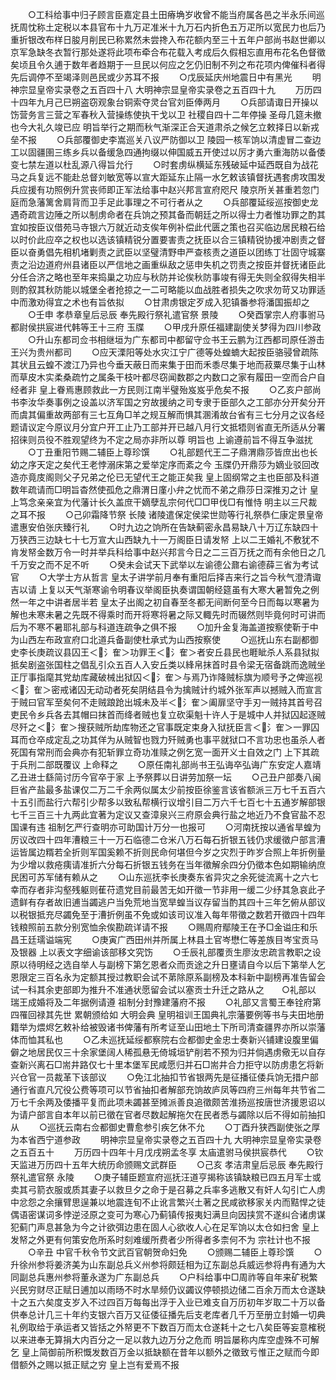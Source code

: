 <!-- { "loadSidebar": true } -->
　　○工科给事中归子顾言臣嘉定县土田瘠埆岁收曾不能当府属各邑之半永乐间巡抚周忱称土定税以本县官布十九万疋准米十九万石内折色五万疋所以宽民力也后乃重折银改布样日朘月削民已称累然未尝搀入布花额内至三十五年户部尚书赵世卿以京军急缺冬衣暂行那处遂将此项布牵合布花载入考成后久假相忘直用布花名色督徵矣顷且令久逋于数年者趋期于一旦民以何应之乞仍旧制不列之布花项内俾催科者得先后调停不至竭泽则邑民或少苏耳不报
　　○戊辰延庆州地震日中有黑光
　　明神宗显皇帝实录卷之五百四十八
大明神宗显皇帝实录卷之五百四十九
　　万历四十四年九月己巳朔盗窃观象台铜索夺灵台官刘臣俸两月
　　○兵部请诹日开操以饬营务言三营之军春秋入营操练使执干戈以卫  社稷自四十二年停操  圣母几筵未撤也今大礼久竣已应  明旨举行之期而秋气渐深正合天道肃杀之候乞立敕择日以新戎垒不报
　　○兵部覆御史李嵩巡关八议严防御以卫  陵园一核军饷以清虚冒二查边工以固疆圉三练乡兵以备缓急四通拘缀以伸国威五开使过以厉才勇六重海防以备倭变七禁左道以杜乱源八得旨允行
　　○时套虏纵横延东残破延中延西既自为战花马之兵复远不能赴总督刘敏宽等以宣大距延东止隔一水乞敕该镇督抚遇套虏攻围发兵应援有功照例升赏丧师即正军法给事中赵兴邦言宣府咫尺  陵京所关甚重若忽门庭而急藩篱舍肩背而卫手足此事理之不可行者从之
　　○兵部覆延绥巡按御史龙遇奇疏言边陲之所以制虏命者在兵饷之预其备而朝廷之所以得士力者惟功罪之酌其宜如按臣议借苑马寺银六万就近动支俟年例补偿此代匮之策也召买临边居民粮石给以时价此应卒之权也以选该镇精锐分置要害责之抚臣以合三镇精锐协援冲剧责之督臣以奋勇倡先相机堵剿责之武臣以坚璧清野申严查核责之道臣以团练丁壮固守城寨责之沿边道府州县诸臣以严信地之画重纵敌之惩申失机之罚责之按臣并督抚诸臣此分任合济之略也至年来捣巢之功应与秋防并论俟秋防事竣有得无失则全叙得失相半则酌叙其秋防能以城堡全者抢掠之一二可略能以血战胜者损失之吹求勿苛又功罪适中而激劝得宜之术也有旨依拟
　　○甘肃虏银定歹成入犯镇番参将潘国振却之
　　○壬申  孝恭章皇后忌辰  奉先殿行祭礼遣官祭  景陵
　　○癸酉掌宗人府事驸马都尉侯拱宸进代韩等王十三府  玉牒
　　○甲戌升原任福建副使关梦得为四川参政
　　○升山东都司佥书相继垣为广东都司中都留守佥书王云鹏为江西都司原任游击王兴为贵州都司
　　○应天溧阳等处水灾江宁广德等处蝗蝻大起按臣骆骎曾疏陈其状且云蝗不渡江乃异也今垂天蔽日而来集于田而禾黍尽集于地而菽粟尽集于山林而草皮木实柔桑疏竹之属条干枝叶都尽窃闻数郡之内数口之家有履田一空而合户自经者非  皇上眷焉惠顾救此一方民则江南半璧殆岌岌乎危矣不报
　　○乙亥户部尚书李汝华奏事例之设盖以济军国之穷故援纳之司专隶于臣部久之工部亦分开矣分开而虞其偏重故两部有三七互角□羊之规互解而惧其溷淆故台省有三七分月之议各经题请议定今原议月分宜户开工止乃工部并开已越八月行文抵牾则省直无所适从分署招徕则员役不胜观望终为不定之局亦非所以尊  明旨也  上谕遵前旨不得互争滋扰
　　○丁丑重阳节赐二辅臣上尊珍馔
　　○礼部题代王二子鼎渭鼎莎皆庶出也长幼之序天定之矣代王老悖溺床第之爱举定序而紊之今  玉牒仍开鼎莎为嫡业驳回改造亦竟庋阁则父子兄弟之伦已无望代王之能正矣我  皇上固纲常之主也臣部及科道数年疏请而□明旨杳然使孤危之鼎渭日廑小弁之忧而不弟之鼎莎日深推刃之计  皇上笃念亲亲宜为代藩计长久盖庶干嫡孽乱宗何代□□甲伐□有惟恃  明主以三尺裁之耳不报
　　○己卯霜降节祭  长陵  诸陵遣保定侯梁世勋等行礼祭恭仁康定景皇帝遣惠安伯张庆臻行礼
　　○时九边之饷所在告缺蓟密永昌易缺八十万辽东缺四十万狭西三边缺七十七万宣大山西缺九十一万阁臣日请发帑  上以二王婚礼不敷犹不肯发帑金数万令一时并举兵科给事中赵兴邦言今日之二三百万抚之而有余他日之几千万安之而不足不听
　　○癸未会试天下武举以左谕德公鼐右谕德薛三省为考试官
　　○大学士方从哲言  皇太子讲学前月奉有重阳后择吉来行之旨今秋气澄清诹吉以请  上复以天气渐寒谕令明春议举阁臣执奏谓国朝经筵虽有大寒大暑暂免之例然一年之中讲者居半若  皇太子出阁之初自春至冬都无间断何至今日而每以寒暑为解也未寒未暑之先既不得乘时而开将寒将暑之际又輙先时而辍然则毕竟何时可讲而后为不寒不暑耶礼部与科道连疏争之俱不报
　　○加升金复海盖道按察使靳于中为山西左布政宣府口北道兵备副使杜承式为山西按察使
　　○巡抚山东右副都御史李长庚疏议县囚王＜氵隺＞功罪王＜氵隺＞者安丘县民也睚眦杀人系县狱拟抵矣剧盗张国柱之倡乱引众五百人入安丘类以綘帛抹首时县令梁无宿备跳而逸贼坐正厅事指麾其党劫库藏破械出狱囚＜氵隺＞与焉乃诈降贼标旗为顺号予之俾巡视＜氵隺＞密戒诸囚无动动者死矣阴结县令为擒贼计约城外张军声以撼贼入而宣言于贼曰官军至矣何不走贼踉跄出城未及半＜氵隺＞阖扉坚守手刃一贼持其首号召吏民令乡兵各去其帽曰抹首而绛者贼也复立砍渠魁十许人于是城中人并狱囚起逐贼尽歼之＜氵隺＞搜获贼所劫库物还之官事既定束身入狱抚臣言＜氵隺＞一罪囚耳而仓卒成定乱之功其佯为从贼智也戮力歼贼勇也事平就狱口不言功忠也虽杀人者死国有常刑而会典亦有犯斩罪立奇功准赎之例乞宽一面开义士自效之门  上下其疏于兵刑二部既覆议  上命释之
　　○原任南礼部尚书王弘诲卒弘诲广东安定人嘉靖乙丑进士繇简讨历今官卒于家  上予祭葬以日讲劳加祭一坛
　　○己丑户部奏八闽巨省产盐最多盐课仅二万二千余两似属太少前按臣徐鉴言该省额派三万七千五百六十五引而盐行六帮引少帮多以致私帮横行议增引目二万六千七百七十五通岁解部银七千三百三十九两此宜著为定议又查漳泉兴三府原会典行盐之地近乃不食官盐不忍国课有违  祖制乞严行查明亦可助国计万分一也报可
　　○河南抚按以通省旱蝗为厉议改四十四年漕粮三十一万石临德二仓米八万石每石折银五钱仍求缓徵户部言漕运皆属边糈若全折则军国奚赖不折则民命何堪但今岁之灾烈于昨岁合照上年折例量为少增以救疮痍请准折六分每石折银五钱务在当年徵解余四分仍徵本色如期输纳庶民困可苏军储有赖从之
　　○山东巡抚李长庚奏东省异灾之余死徙流离十之六七幸而存者非沟壑残躯则萑苻遗党目前最苦无如开徵一节非用一缓二少纾其急哀此孑遗鲜有存者故旧逋当蠲逃户当免荒地当宽旱蝗当议存留当酌其四十三年乞俯从部议以税银抵充尽蠲免至于漕折例虽不免或如该司议准入每年带徵之数若开徵四十四年钱粮照前五款分别宽恤余俟勘疏详请不报
　　○赐周府鄢陵王在予□金谥庄和乐昌王廷瓀谥端宪
　　○庚寅广西田州并所属上林县土官岑懋仁等差族目岑宝贡马及银器  上以表文字细谕该部移文究饬
　　○壬辰礼部覆贡生廖汝忠疏言教职之设原以待明经之选自举人与副榜下第乞恩者众而贡途之升日壅请自今以后下第举人乞恩限定三百名永为定额其授过教职会试不苐除原系副榜及本科新中副榜再准告留会试一科其余吏部即为推升不准通状愿留会试以塞贡士升迁之路从之　　○礼部以  瑞王成婚将及二年据例请遵  祖制分封豫建藩府不报
　　○礼部又言蜀王奉铨府第四罹回禄其先世  累朝颁给如  大明会典  皇明祖训王国典礼宗藩要例等书与夫田地册籍举为煨烬乞敕补给被毁诸书俾藩有所考证至山田地土下所司清查疆界亦所以崇藩体而恤其私也
　　○乙未巡抚延绥都察院右佥都御史金忠士奏新兴铺建设腹里偏僻之地居民仅三十余家堡阔人稀孤悬无倚城垣铲削若不预为归并倘遇虏儆无以自存查新兴离石□耑井路仅七十里本堡军民咸愿归并石□耑井合力拒守以防虏患乞将新兴仓官一员裁革下该部议
　　○免江北抽扣节省银两先是征播征倭兵饷无措户部通行省直凡冗役公费等项可以节省抽扣者解部充饷故庐凤等四府三州每年共节省二万七千余两及倭播平复而此项未蠲甚至摊派善良追徵颇苦淮扬巡按唐世济援恩诏以为请户部言自本年以前已徵在官者尽数起解拖欠在民者悉与蠲除以后不得如前抽扣从
　　○巡抚云南右佥都御史曹愈参引疾乞休不允
　　○丁酉升狭西副使张之厚为本省西宁道参政
　　明神宗显皇帝实录卷之五百四十九
大明神宗显皇帝实录卷之五百五十
　　万历四十四年十月戊戌朔孟冬享  太庙遣驸马侯拱宸恭代
　　○钦天监进万历四十五年大统历命颁赐文武群臣
　　○己亥  孝洁肃皇后忌辰  奉先殿行祭礼遣官祭  永陵
　　○庚子辅臣题宣府巡抚汪道亨揭称该镇缺粮已四五月军士或卖其弓箭衣服或质其妻子以救旦夕之命于是召募之兵率多逃散又有奸人勾引亡人虏中忿怨之余攘臂思逞兼以地震连旬不止讹言繁兴土著之民咸欲移家关内而黠悍之徒偶语密谋词多悖逆泾原之变可为寒心乃蓟镇传报夷妇满旦向因挟赏不遂纠合诸虏谋犯蓟门声息甚急为今之计欲弭边患在固人心欲收人心在足军饷以太仓如扫舍  皇上发帑之外更有何策安危所系时刻难缓所费者少所得者多柰何不为  宗社计也不报
　　○辛丑  中官千秋令节文武百官朝贺命妇免
　　○颁赐二辅臣上尊珍馔
　　○升徐州参将姜济美为山东副总兵义州参将颇廷相为辽东副总兵威远参将冉有通为大同副总兵惠州参将董永遂为广东副总兵
　　○户科给事中□周祚等自年来矿税繁兴民穷财尽正赋日逋加以雨旸不时水旱频仍议蠲议停顿损边储二百余万而太仓遂缺十之五六矣度支岁入不过四百万每每出浮于入业已难支自万历初年岁取二十万以备供奉总计几三十年约支银六百万又征倭征播先后支老库者几千万至册立封婚一切典礼例取给于承运者又皆括之外帑更不下数百万而太仓遂耗十之七八矣臣等妄意榷税以来进奉无算捐大内百分之一足以救九边万分之危而  明旨屡称内库空虚殊不可解乞  皇上简御前所积慨发数百万金以抵缺额在昔年以额外之徵致亏惟正之赋而今即借额外之赐以抵正赋之穷  皇上岂有爱焉不报

